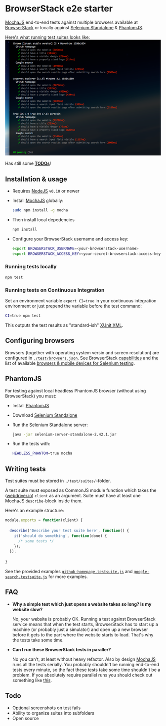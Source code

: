 BrowserStack e2e starter
========================

[MochaJS](http://visionmedia.github.io/mocha) end-to-end tests against multiple browsers available at [BrowserStack](http://browserstack.com) or locally against [Selenium Standalone](http://selenium-release.storage.googleapis.com/index.html) & [PhantomJS](http://phantomjs.org/download.html).

Here's what running test suites looks like:
![Example output](/example-output.png "Example output")



Has still some [**TODOs**](#todo)!



Installation & usage
--------------------

- Requires [NodeJS](http://nodejs.org/) `v0.10` or newer

- Install [MochaJS](http://visionmedia.github.io/mocha) globally:

  ```sh
  sudo npm install -g mocha
  ```

- Then install local depedencies

  ```sh
  npm install
  ```

- Configure your BrowserStack username and access key:

  ```bash
  export BROWSERSTACK_USERNAME=<your-browserstack-username>
  export BROWSERSTACK_ACCESS_KEY=<your-secret-browserstack-access-key>
  ```

### Running tests locally
```sh
npm test
```

### Running tests on Continuous Integration

Set an environment variable `export CI=true` in your continuous integration environment or just prepend the variable before the test command:
```sh
CI=true npm test
```
This outputs the test results as "standard-ish" [XUnit XML](http://en.wikipedia.org/wiki/XUnit).


Configuring browsers
--------------------

Browsers (together with operating system versin and screen resolution) are configured in [`./test/browsers.json`](test/browsers.json). See BrowserStack [capabilities](https://www.browserstack.com/automate/capabilities) and the list of available [browsers & mobile devices for Selenium testing](https://www.browserstack.com/list-of-browsers-and-platforms?product=automate).


PhantomJS
---------

For testing against local headless PhantomJS browser (without using BrowserStack) you must:

- Install [PhantomJS](http://phantomjs.org/download.html)

- Download [Selenium Standalone](http://selenium-release.storage.googleapis.com/index.html)

- Run the Selenium Standalone server:

  ```sh
  java -jar selenium-server-standalone-2.42.1.jar
  ```

- Run the tests with:

  ```sh
  HEADLESS_PHANTOM=true mocha
  ```



Writing tests
-------------

Test suites must be stored in `./test/suites/`-folder.

A test suite must exposed as CommonJS module function which takes the ([webdriver.io](http://webdriver.io/)) `client` as an argument. Suite must have at least one MochaJS `describe`-block inside them.

Here's an example structure:

```js
module.exports = function(client) {

  describe('Describe your test suite here', function() {
    it('should do something', function(done) {
      /* some tests */
    });
  });

}
```

See the provided examples [`github-homepage.testsuite.js`](test/suites/github-homepage.testsuite.js) and [`google-search.testsuite.js`](test/suites/google-search.testsuite.js) for more examples.



FAQ
---
- **Why a simple test which just opens a website takes so long? Is my website slow?**

  No, your website is probably OK. Running a test against BrowserStack service means that when the test starts, BrowserStack has to start up a machine (or probably just a simulator) and open up a new browser before it gets to the part where the website starts to load. That's why the tests take some time.

- **Can I run these BrowserStack tests in paraller?**

  No you can't, at least without heavy refactor. Also by design [MochaJS](http://visionmedia.github.io/mocha) runs all the tests serially. You probably shouldn't be running end-to-end tests every minute, so the fact these tests take some time shouldn't be a problem. If you absolutely require parallel runs you should check out something like [this](https://github.com/browserstack/selenium-runner).


Todo
----
- Optional screenshots on test fails
- Ability to organize suites into subfolders
- Open source
